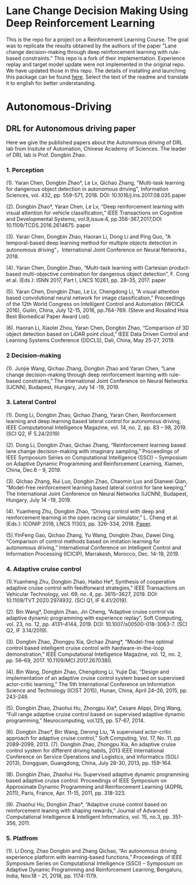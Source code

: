 # Lane Change Decision Making Using Deep Reinforcement Learning

This is the repo for a project on a Reinforcement Learning Course. The goal was to replicate the results obtained by the authors of the paper "Lane change decision-making through deep reinforcement learning with rule-based constraints." This repo is a fork of their implementation. Experience replay and target model update were not implemented in the original repo. We have updated those in this repo. The details of installing and launching this package can be found [here](https://github.com/ghimiremukesh/Autonomous-Driving/tree/master/decision-making-CarND). Select the text of the readme and translate it to english for better understanding. 




# Autonomous-Driving

## DRL for Autonomous driving paper
Here we give the published papers about the Autonomous driving of DRL lab from Insitute of Automation, Chinese Academy of Sciences. The leader of DRL lab is Prof. Dongbin Zhao.
### 1. Perception
(1). Yaran Chen, Dongbin Zhao*, Le Lv, Qichao Zhang, "Multi-task learning for dangerous object detection in autonomous driving", Information Sciences, vol. 432, pp. 559-571, 2018. DOI: 10.1016/j.ins.2017.08.035 paper

(2). Dongbin Zhao*, Yaran Chen, Le Lv, “Deep reinforcement learning with visual attention for vehicle classification,” IEEE Transactions on Cognitive and Developmental Systems, vol.9,issue:4, pp.356-367,2017,DOI 10.1109/TCDS.2016.2614675. paper

(3). Yaran Chen, Dongbin Zhao, Haoran Li, Dong Li and Ping Guo, "A temporal-based deep learning method for multiple objects detection in autonomous driving"，International Joint Conference on Neural Networks，2018.

(4). Yaran Chen, Dongbin Zhao, “Multi-task learning with Cartesian product-based multi-objective combination for dangerous object detection”, F. Cong et al. (Eds.): ISNN 2017, Part I, LNCS 10261, pp. 28–35, 2017. paper

(5). Yaran Chen, Dongbin Zhao, Le Lv, Chengdong Li, “A visual attention based convolutional neural network for image classification,” Proceedings of the 12th World Congress on Intelligent Control and Automation (WCICA 2016), Guilin, China, July 12-15, 2016, pp.764-769. (Steve and Rosalind Hsia Best Biomedical Paper Award List).

(6). Haoran Li, Xiaolei Zhou, Yaran Chen, Dongbin Zhao, “Comparison of 3D object detection based on LiDAR point cloud,” IEEE Data Driven Control and Learning Systems Conference (DDCLS), Dali, China, May 25-27, 2019.

### 2 Decision-making
(1). Junjie Wang, Qichao Zhang, Dongbin Zhao and Yaran Chen, “Lane change decision-making through deep reinforcement learning with rule-based constraints,” The International Joint Conference on Neural Networks (IJCNN), Budapest, Hungary, July 14 -19, 2019.

### 3. Lateral Control
(1). Dong Li, Dongbin Zhao, Qichao Zhang, Yaran Chen, Reinforcement learning and deep learning based lateral control for autonomous driving, IEEE Computational Intelligence Magazine, vol. 14, no. 2, pp. 83 – 98, 2019. (SCI Q2, IF 5.24/2019)

(2). Dong Li, Dongbin Zhao, Qichao Zhang, “Reinforcement learning based lane change decision-making with imaginary sampling,” Proceedings of IEEE Symposium Series on Computational Intelligence (SSCI) – Symposium on Adaptive Dynamic Programming and Reinforcement Learning, Xiamen, China, Dec.6 - 9, 2019.

(3). Qichao Zhang, Rui Luo, Dongbin Zhao, Chaomin Luo and Dianwei Qian, “Model-free reinforcement learning based lateral control for lane keeping,” The International Joint Conference on Neural Networks (IJCNN), Budapest, Hungary, July 14 -19, 2019.

(4). Yuanheng Zhu, Dongbin Zhao, “Driving control with deep and reinforcement learning in the open racing car simulator,” L. Cheng et al. (Eds.): ICONIP 2018, LNCS 11303, pp. 326–334, 2018. [Paper](https://doi.org/10.1007/978-3-030-04182-3_29).

(5).YinFeng Gao, Qichao Zhang, Yu Wang, Dongbin Zhao, Dawei Ding, “Comparison of control methods based on imitation learning for autonomous driving,” International Conference on Intelligent Control and Information Processing (ICICIP), Marrakesh, Morocco, Dec. 14-19, 2019.

### 4. Adaptive cruise control
(1).Yuanheng Zhu, Dongbin Zhao, Haibo He*, Synthesis of cooperative adaptive cruise control with feedforward strategies," IEEE Transactions on Vehicular Technology, vol. 69, no. 4, pp. 3615–3627, 2019. DOI: 10.1109/TVT.2020.2974932. (SCI Q1, IF 6.41/2019).

(2). Bin Wang*, Dongbin Zhao, Jin Cheng, “Adaptive cruise control via adaptive dynamic programming with experience replay”, Soft Computing, vol. 23, no. 12, pp. 4131–4144, 2019. DOI: 10.1007/s00500-018-3063-7. (SCI Q2, IF 3.14/2019).

(3). Dongbin Zhao, Zhongpu Xia, Qichao Zhang*, “Model-free optimal control based intelligent cruise control with hardware-in-the-loop demonstration,” IEEE Computational Intelligence Magazine, vol. 12, no. 2, pp. 56–69, 2017. 10.1109/MCI.2017.2670380.

(4). Bin Wang, Dongbin Zhao, Chengdong Li, Yujie Dai, “Design and implementation of an adaptive cruise control system based on supervised actor-critic learning,” The 5th International Conference on Information Science and Technology (ICIST 2015), Hunan, China, April 24–26, 2015, pp. 243-248.

(5). Dongbin Zhao, Zhaohui Hu, Zhongpu Xia*, Cesare Alippi, Ding Wang, “Full range adaptive cruise control based on supervised adaptive dynamic programming,” Neurocomputing, vol.125, pp. 57-67, 2014.

(6). Dongbin Zhao*, Bin Wang, Derong Liu, “A supervised actor-critic approach for adaptive cruise control,” Soft Computing, Vol. 17, No. 11, pp 2089-2099, 2013.
(7). Dongbin Zhao, Zhongpu Xia, An adaptive cruise control system for different driving habits, 2013 IEEE International Conference on Service Operations and Logistics, and Informatics (SOLI 2013), Dongguan, Guangdong, China, July 28-30, 2013, pp. 159-164.

(8). Dongbin Zhao, Zhaohui Hu. Supervised adaptive dynamic programming based adaptive cruise control. Proceedings of IEEE Symposium on Approximate Dynamic Programming and Reinforcement Learning (ADPRL 2011), Paris, France, Apr. 11-15, 2011, pp. 318-323.

(9). Zhaohui Hu, Dongbin Zhao*, “Adaptive cruise control based on reinforcement leaning with shaping rewards,” Journal of Advanced Computational Intelligence & Intelligent Informatics, vol. 15, no.3, pp. 351-356, 2011.

### 5. Platfrom
(1). Li Dong, Zhao Dongbin and Zhang Qichao, “An autonomous driving experience platform with learning-based functions,” Proceedings of IEEE Symposium Series on Computational Intelligence (SSCI) – Symposium on Adaptive Dynamic Programming and Reinforcement Learning, Bengaluru, India, Nov.18 - 21, 2018, pp. 1174-1179.
